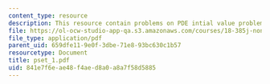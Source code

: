 ```yaml
---
content_type: resource
description: This resource contain problems on PDE intial value problem.
file: https://ol-ocw-studio-app-qa.s3.amazonaws.com/courses/18-385j-nonlinear-dynamics-and-chaos-fall-2004/841e7f6eae48f4aed8a0a8a7f58d5885_pset_1.pdf
file_type: application/pdf
parent_uid: 659dfe11-9e0f-3dbe-71e8-93bc630c1b57
resourcetype: Document
title: pset_1.pdf
uid: 841e7f6e-ae48-f4ae-d8a0-a8a7f58d5885
---
```

